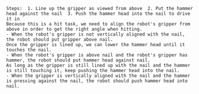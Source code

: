 
    Steps:  1. Line up the gripper as viewed from above  2. Put the hammer head against the nail  3. Push the hammer head into the nail to drive it in
    Because this is a hit task, we need to align the robot's gripper from above in order to get the right angle when hitting.
    - When the robot's gripper is not vertically aligned with the nail, the robot should put gripper above nail.
    Once the gripper is lined up, we can lower the hammer head until it touches the nail.
    - When the robot's gripper is above nail and the robot's gripper has hammer, the robot should put hammer head against nail.
    As long as the gripper is still lined up with the nail and the hammer is still touching it, keep pushing the hammer head into the nail.
    - When the gripper is vertically aligned with the nail and the hammer is pressing against the nail, the robot should push hammer head into nail.